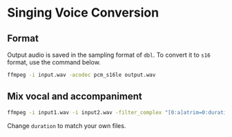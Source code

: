# Singing Voice Conversion


## Format

Output audio is saved in the sampling format of `dbl`. To convert it to `s16` format, use the command below.

```bash
ffmpeg -i input.wav -acodec pcm_s16le output.wav
```

## Mix vocal and accompaniment

```bash
ffmpeg -i input1.wav -i input2.wav -filter_complex "[0:a]atrim=0:duration=287[a1]; [1:a]atrim=0:duration=287[a2]; [a1][a2]amix=inputs=2:duration=first:dropout_transition=2[out]" -map "[out]" output.wav
```

Change `duration` to match your own files.